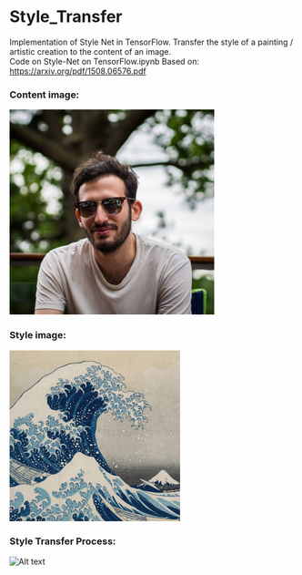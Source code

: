 # Style_Transfer
Implementation of Style Net in TensorFlow.
Transfer the style of a painting / artistic creation to the content of an image.  
Code on Style-Net on TensorFlow.ipynb
Based on:  
https://arxiv.org/pdf/1508.06576.pdf  
### Content image:  
![Alt text](content_small.png?raw=true "Content")  
### Style image:  
![Alt text](style.jpg?raw=true "Style")  
### Style Transfer Process:   
![Alt text](stylenet_gif.gif?raw=true "Style Transfer Process")  

